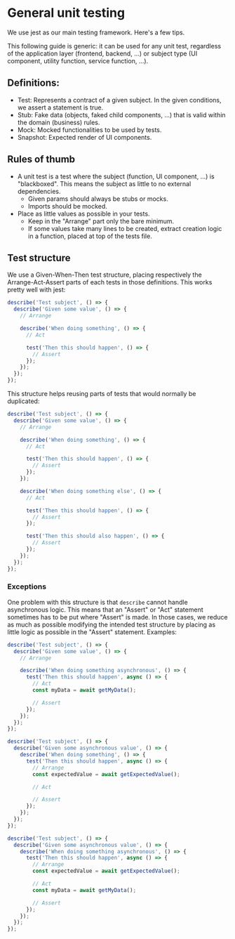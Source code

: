 # General unit testing

We use jest as our main testing framework. Here's a few tips.

This following guide is generic: it can be used for any unit test, regardless of the application layer (frontend,
backend, ...) or subject type (UI component, utility function, service function, ...).

## Definitions:

- Test: Represents a contract of a given subject. In the given conditions, we assert a statement is true.
- Stub: Fake data (objects, faked child components, ...) that is valid within the domain (business) rules.
- Mock: Mocked functionalities to be used by tests.
- Snapshot: Expected render of UI components.

## Rules of thumb

- A unit test is a test where the subject (function, UI component, ...) is "blackboxed". This means the subject as
  little to no external dependencies.
  - Given params should always be stubs or mocks.
  - Imports should be mocked.
- Place as little values as possible in your tests.
  - Keep in the "Arrange" part only the bare minimum.
  - If some values take many lines to be created, extract creation logic in a function, placed at top of the tests file.

## Test structure

We use a Given-When-Then test structure, placing respectively the Arrange-Act-Assert parts of each tests in those
definitions. This works pretty well with jest:

```ts
describe('Test subject', () => {
  describe('Given some value', () => {
    // Arrange

    describe('When doing something', () => {
      // Act

      test('Then this should happen', () => {
        // Assert
      });
    });
  });
});
```

This structure helps reusing parts of tests that would normally be duplicated:

```ts
describe('Test subject', () => {
  describe('Given some value', () => {
    // Arrange

    describe('When doing something', () => {
      // Act

      test('Then this should happen', () => {
        // Assert
      });
    });

    describe('When doing something else', () => {
      // Act

      test('Then this should happen', () => {
        // Assert
      });

      test('Then this should also happen', () => {
        // Assert
      });
    });
  });
});
```

### Exceptions

One problem with this structure is that `describe` cannot handle asynchronous logic. This means that an "Assert" or
"Act" statement sometimes has to be put where "Assert" is made. In those cases, we reduce as much as possible modifying
the intended test structure by placing as little logic as possible in the "Assert" statement. Examples:

```ts
describe('Test subject', () => {
  describe('Given some value', () => {
    // Arrange

    describe('When doing something asynchronous', () => {
      test('Then this should happen', async () => {
        // Act
        const myData = await getMyData();

        // Assert
      });
    });
  });
});
```

```ts
describe('Test subject', () => {
  describe('Given some asynchronous value', () => {
    describe('When doing something', () => {
      test('Then this should happen', async () => {
        // Arrange
        const expectedValue = await getExpectedValue();

        // Act

        // Assert
      });
    });
  });
});
```

```ts
describe('Test subject', () => {
  describe('Given some asynchronous value', () => {
    describe('When doing something asynchronous', () => {
      test('Then this should happen', async () => {
        // Arrange
        const expectedValue = await getExpectedValue();

        // Act
        const myData = await getMyData();

        // Assert
      });
    });
  });
});
```
